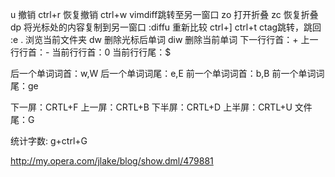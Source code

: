 u 撤销
ctrl+r 恢复撤销
ctrl+w vimdiff跳转至另一窗口 
zo 打开折叠
zc 恢复折叠
dp 将光标处的内容复制到另一窗口
:diffu 重新比较
ctrl+] ctrl+t ctag跳转，跳回
:e . 浏览当前文件夹
dw 删除光标后单词
diw 删除当前单词
下一行行首：+
上一行行首：-
当前行行首：0 
当前行行尾：$

后一个单词词首：w,W
后一个单词词尾：e,E
前一个单词词首：b,B
前一个单词词尾：ge

下一屏：CRTL+F
上一屏：CRTL+B
下半屏：CRTL+D
上半屏：CRTL+U
文件尾：G

统计字数: g+ctrl+G



http://my.opera.com/jlake/blog/show.dml/479881
